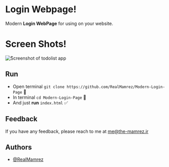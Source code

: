 # Login Webpage!

Modern **Login WebPage** for using on your website.

# Screen Shots!

![ُScreenshot of todolist app](https://i.ibb.co/FYQvVFH/Untitled-2-Recovered-copy.png)

## Run

 - Open terminal `git clone https://github.com/RealMamrez/Modern-Login-Page` 📩
 - In terminal `cd Modern-Login-Page` 📂
 - And just **run** `index.html` ✅

## Feedback  
If you have any feedback, please reach to me at me@the-mamrez.ir  

## Authors  
- [@RealMamrez](https://www.github.com/RealMamrez)  
